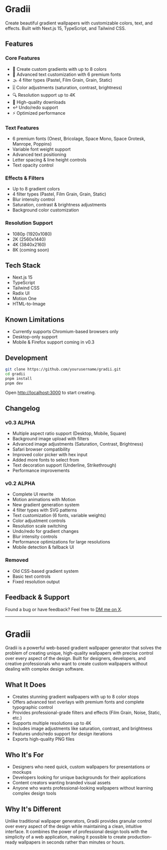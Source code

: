 # Gradii

Create beautiful gradient wallpapers with customizable colors, text, and effects. Built with Next.js 15, TypeScript, and Tailwind CSS.

## Features

### Core Features

- 🎨 Create custom gradients with up to 8 colors
- 📝 Advanced text customization with 6 premium fonts
- 🌫️ 4 filter types (Pastel, Film Grain, Grain, Static)
- 🎚️ Color adjustments (saturation, contrast, brightness)
- 🔍 Resolution support up to 4K
- 💾 High-quality downloads
- ↩️ Undo/redo support
- ⚡ Optimized performance

### Text Features

- 6 premium fonts (Onest, Bricolage, Space Mono, Space Grotesk, Manrope, Poppins)
- Variable font weight support
- Advanced text positioning
- Letter spacing & line height controls
- Text opacity control

### Effects & Filters

- Up to 8 gradient colors
- 4 filter types (Pastel, Film Grain, Grain, Static)
- Blur intensity control
- Saturation, contrast & brightness adjustments
- Background color customization

### Resolution Support

- 1080p (1920x1080)
- 2K (2560x1440)
- 4K (3840x2160)
- 8K (coming soon)

## Tech Stack

- Next.js 15
- TypeScript
- Tailwind CSS
- Radix UI
- Motion One
- HTML-to-Image

## Known Limitations

- Currently supports Chromium-based browsers only
- Desktop-only support
- Mobile & Firefox support coming in v0.3

## Development

```bash
git clone https://github.com/yourusername/gradii.git
cd gradii
pnpm install
pnpm dev
```

Open [http://localhost:3000](http://localhost:3000) to start creating.

## Changelog

### v0.3 ALPHA

- Multiple aspect ratio support (Desktop, Mobile, Square)
- Background image upload with filters
- Advanced image adjustments (Saturation, Contrast, Brightness)
- Safari browser compatibility
- Improved color picker with hex input
- Added more fonts to select from
- Text decoration support (Underline, Strikethrough)
- Performance improvements

### v0.2 ALPHA

- Complete UI rewrite
- Motion animations with Motion
- New gradient generation system
- 4 filter types with SVG patterns
- Text customization (6 fonts, variable weights)
- Color adjustment controls
- Resolution scale switching
- Undo/redo for gradient changes
- Blur intensity controls
- Performance optimizations for large resolutions
- Mobile detection & fallback UI

### Removed

- Old CSS-based gradient system
- Basic text controls
- Fixed resolution output

## Feedback & Support

Found a bug or have feedback? Feel free to [DM me on X](https://x.com/kshvbgde).

---

# Gradii

Gradii is a powerful web-based gradient wallpaper generator that solves the problem of creating unique, high-quality wallpapers with precise control over every aspect of the design. Built for designers, developers, and creative professionals who want to create custom wallpapers without dealing with complex design software.

## What It Does

- Creates stunning gradient wallpapers with up to 8 color stops
- Offers advanced text overlays with premium fonts and complete typographic control
- Provides professional-grade filters and effects (Film Grain, Noise, Static, etc.)
- Supports multiple resolutions up to 4K
- Includes image adjustments like saturation, contrast, and brightness
- Features undo/redo support for design iterations
- Exports high-quality PNG files

## Who It's For

- Designers who need quick, custom wallpapers for presentations or mockups
- Developers looking for unique backgrounds for their applications
- Content creators wanting branded visual assets
- Anyone who wants professional-looking wallpapers without learning complex design tools

## Why It's Different

Unlike traditional wallpaper generators, Gradii provides granular control over every aspect of the design while maintaining a clean, intuitive interface. It combines the power of professional design tools with the simplicity of a web application, making it possible to create production-ready wallpapers in seconds rather than minutes or hours.
